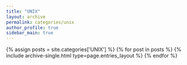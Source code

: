 ```yaml
---
title: "UNIX"
layout: archive
permalink: categories/unix
author_profile: true
sidebar_main: true
---
```


{% assign posts = site.categories['UNIX'] %}
{% for post in posts %} {% include archive-single.html type=page.entries_layout %} {% endfor %}